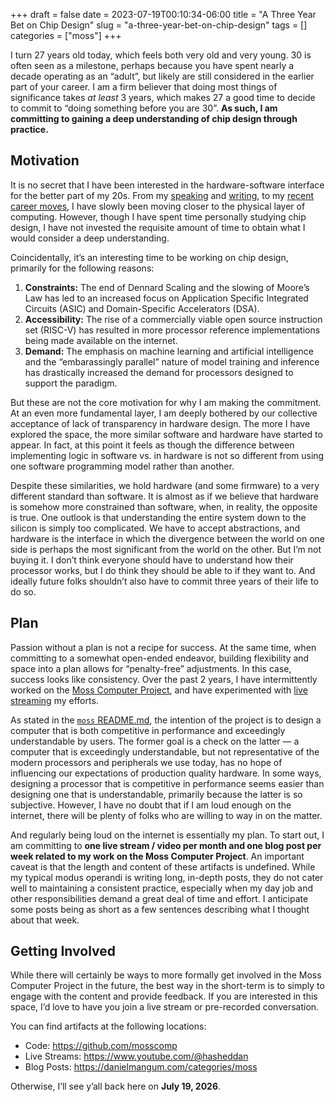 +++ 
draft = false
date = 2023-07-19T00:10:34-06:00
title = "A Three Year Bet on Chip Design"
slug = "a-three-year-bet-on-chip-design"
tags = []
categories = ["moss"]
+++

I turn 27 years old today, which feels both very old and very young. 30 is often
seen as a milestone, perhaps because you have spent nearly a decade operating as
an “adult”, but likely are still considered in the earlier part of your career.
I am a firm believer that doing most things of significance takes *at least* 3
years, which makes 27 a good time to decide to commit to “doing something before
you are 30”. **As such, I am committing to gaining a deep understanding of chip
design through practice.**

## Motivation

It is no secret that I have been interested in the hardware-software interface
for the better part of my 20s. From my [speaking](https://youtu.be/PJXywAi0DR0)
and [writing](https://danielmangum.com/categories/risc-v-bytes/), to my [recent
career moves](https://danielmangum.com/posts/leap-of-faith/), I have slowly been
moving closer to the physical layer of computing. However, though I have spent
time personally studying chip design, I have not invested the requisite amount
of time to obtain what I would consider a deep understanding.

Coincidentally, it’s an interesting time to be working on chip design, primarily
for the following reasons:

1. **Constraints:** The end of Dennard Scaling and the slowing of Moore’s Law
   has led to an increased focus on Application Specific Integrated Circuits
   (ASIC) and Domain-Specific Accelerators (DSA).
2. **Accessibility:** The rise of a commercially viable open source instruction
   set (RISC-V) has resulted in more processor reference implementations being
   made available on the internet.
3. **Demand:** The emphasis on machine learning and artificial intelligence and
   the “embarassingly parallel” nature of model training and inference has
   drastically increased the demand for processors designed to support the
   paradigm.

But these are not the core motivation for why I am making the commitment. At an
even more fundamental layer, I am deeply bothered by our collective acceptance
of lack of transparency in hardware design. The more I have explored the space,
the more similar software and hardware have started to appear. In fact, at this
point it feels as though the difference between implementing logic in software
vs. in hardware is not so different from using one software programming model
rather than another.

Despite these similarities, we hold hardware (and some firmware) to a very
different standard than software. It is almost as if we believe that hardware is
somehow more constrained than software, when, in reality, the opposite is true.
One outlook is that understanding the entire system down to the silicon is
simply too complicated. We have to accept abstractions, and hardware is the
interface in which the divergence between the world on one side is perhaps the
most significant from the world on the other. But I’m not buying it. I don’t
think everyone should have to understand how their processor works, but I do
think they should be able to if they want to. And ideally future folks shouldn’t
also have to commit three years of their life to do so.

## Plan

Passion without a plan is not a recipe for success. At the same time, when
committing to a somewhat open-ended endeavor, building flexibility and space
into a plan allows for “penalty-free” adjustments. In this case, success looks
like consistency. Over the past 2 years, I have intermittently worked on the
[Moss Computer Project](https://mosscomp.com/), and have experimented with [live
streaming](https://www.youtube.com/@hasheddan) my efforts.

As stated in the [`moss` README.md](https://github.com/mosscomp/moss), the
intention of the project is to design a computer that is both competitive in
performance and exceedingly understandable by users. The former goal is a check
on the latter — a computer that is exceedingly understandable, but not
representative of the modern processors and peripherals we use today, has no
hope of influencing our expectations of production quality hardware. In some
ways, designing a processor that is competitive in performance seems easier than
designing one that is understandable, primarily because the latter is so
subjective. However, I have no doubt that if I am loud enough on the internet,
there will be plenty of folks who are willing to way in on the matter.

And regularly being loud on the internet is essentially my plan. To start out, I
am committing to **one live stream / video per month and one blog post per week
related to my work on the Moss Computer Project**. An important caveat is that
the length and content of these artifacts is undefined. While my typical modus
operandi is writing long, in-depth posts, they do not cater well to maintaining
a consistent practice, especially when my day job and other responsibilities
demand a great deal of time and effort. I anticipate some posts being as short
as a few sentences describing what I thought about that week.

## Getting Involved

While there will certainly be ways to more formally get involved in the Moss
Computer Project in the future, the best way in the short-term is to simply to
engage with the content and provide feedback. If you are interested in this
space, I’d love to have you join a live stream or pre-recorded conversation.

You can find artifacts at the following locations:

- Code: https://github.com/mosscomp
- Live Streams: https://www.youtube.com/@hasheddan
- Blog Posts: https://danielmangum.com/categories/moss

Otherwise, I’ll see y’all back here on **July 19, 2026**.

